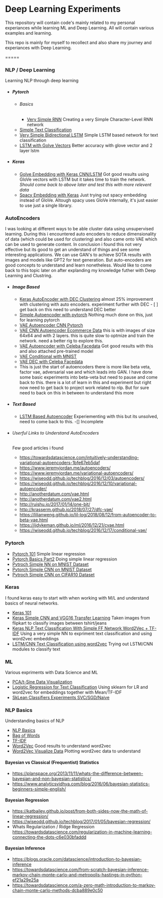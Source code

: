 # Deep Learning Experiments

This repository will contain code's mainly related to my personal experiances while learning ML and Deep Learning. All will contain various examples and learning. 

This repo is mainly for myself to recollect and also share my journey and experiances with Deep Learning.

=====

### NLP / Deep Learning ###
Learning NLP through deep learning
- ##### Pytorch #####
  - ###### Basics ######
    - [Very Simple RNN](nlp/Name_Generator_Basic_RNN_Demo_Learning_First_RNN.ipynb) Creating a very Simple Character-Level RNN network 
  - [Simple Text Classification](autoencoder/pytorch_lstm_getting_started_classification.ipynb)
  - [Very Simple Bidirectional LSTM](nlp/pytorch_improved_lstm_bidirectional_and_2_layer.ipynb) Simple LSTM based network for text classification 
  - [LSTM with Golve Vectors](nlp/pytorch_improved_lstm_bidirectional_and_2_layer.ipynb) Better accuracy with glove vector and 2 layer lstm
- ##### Keras #####
  - [Golve Embedding with Keras CNN/LSTM](nlp/golve_vectors_with_keras_deep_nets.ipynb) Got good results using GloVe vectors with LSTM but it takes time to train the network. *Should come back to above later and test this with more relevent data*
  - [Spacy Embedding with Keras](nlp/spacy_vectors_with_keras_deep_nets.ipynb) Just trying out spacy embedding instead of GloVe. Altough spacy uses GloVe internally, it's just easier to use just a single library.  

### AutoEncoders ###

I was looking at different ways to be able cluster data using unsupervised learning. During this i encountered auto encoders
to reduce dimensionality of data (which could be used for clustering) and also came onto VAE which can be used to generate content.
In conclusion i found this not very effective but its good to get an understand of things and see some interesting applications.
We can use GAN's to achieve SOTA results with images and models like GPT2 for text generation. 
But auto-encoders are good concepts to understand and learn nonetheless. Would like to come back to this topic later on after explanding my knowledge futher with Deep Learning and Clustring. 

- ##### Image Based ######
  - [Keras AutoEncoder with DEC Clustering](autoencoder/auto_encoder_experiment_with_keras_with_clustering_DEC.ipynb) almost 25% improvement with clustering with auto encoders. experiment further with DEC - [ ] get back on this need to understand DEC better 
  - [Simple Autoencoder with pytorch](autoencoder/pytorch_basic_experiment_autoencoder_myself.ipynb) Nothing much done on this, just for learning pytorch 
  - [VAE Autoencoder CNN Pytorch](autoencoder/VAE_ecommerce_CNN_pytorch.ipynb)
  - [VAE CNN Autoencoder Ecommerce Data](autoencoder/VAE_ecommerce_pytorch_64x62_2_layer_ConVV_but_very_slow.ipynb) this is with images of size 64x64 and with 2 layers. this is quite slow to optmize and train the network. need a better rig to explore this. 
  - [VAE Autoencoder with Celeba Facedata](autoencoder/VAE_Experiment_with_Face_Data.ipynb) Got good results with this and also attached pre-trained model 
  - [VAE Conditional with MNIST](autoencoder/CVAE_Experiment_MNIST.ipynb)
  - [VAE DEC with Celeba Facedata](autoencoder/VAE_DFC_Experiment_with_Face_Data.ipynb)
  - This is just the start of autoencoders there is more like beta veta, factor vae, adversarial vae and which leads into GAN. I have done some basic experiments into beta-veta but need to pause and come back to this. there is a lot of learn in this and experiment but right now need to get back to project work related to nlp. But for sure need to back on this in between to understand this more 

- ##### Text Based #####
  - [LSTM Based Autoencoder](autoencoder/pytorch_autoencoder_for_nlp_with_lstm_+_cnn.ipynb) Experiementing with this but its unsolved, need to come back to this. -[] Incomplete 
  
- ###### Userful Links to Understand AutoEncoders ######
  Few good articles i found
  - https://towardsdatascience.com/intuitively-understanding-variational-autoencoders-1bfe67eb5daf
  - https://www.jeremyjordan.me/autoencoders/
  - https://www.jeremyjordan.me/variational-autoencoders/
  - https://wiseodd.github.io/techblog/2016/12/03/autoencoders/
  - https://wiseodd.github.io/techblog/2016/12/10/variational-autoencoder/
  - http://anotherdatum.com/vae.html
  - http://anotherdatum.com/vae2.html
  - http://ruishu.io/2017/01/14/one-bit/
  - http://krasserm.github.io/2018/07/27/dfc-vae/
  - https://lilianweng.github.io/lil-log/2018/08/12/from-autoencoder-to-beta-vae.html
  - https://ijdykeman.github.io/ml/2016/12/21/cvae.html
  - https://wiseodd.github.io/techblog/2016/12/17/conditional-vae/

### Pytorch ###
- [Pytorch 101](pytorch/101/pytorch_getting_start_LR_101.ipynb) Simple linear regression 
- [Pytorch Basics Part2](pytorch/101/pytorch_getting_started_part2.ipynb) Doing simple linear regression 
- [Pytroch Simple NN on MNIST Dataset](pytorch/101/pytorch_basics_LR_on_MNIST_Dataset.ipynb)
- [Pytorch Simple CNN on MNIST Dataset](pytorch/101/Pytorch_Simple_CNN_on_MNIST.ipynb)
- [Pytroch Simple CNN on CIFAR10 Dataset](pytorch/101/pytorch_cnn_experiment_basics.ipynb)

### Keras ###
I found keras easy to start with when working with M/L and understand basics of neural networks. 
- [Keras 101](keras/Keras_First_Neural_Net_101.ipynb)
- [Keras Simple CNN and VGG16 Transfer Learning](keras/keras_very_simple_cnn_and_vgg16_transfer_learning.ipynb) Taken images from flipkart to classify images between tshirt/jeans
- [Keras NLP Text Classification With Simple FF Network Word2Vec + TF-IDF](keras/simple_FF_deep_learning_classifier_with_word2vec_embedding_+_TF_IDF.ipynb) Using a very simple NN to expriment text classification and using word2vec embeddings
- [LSTM/CNN Text Classification using word2vec](keras/deep_learning_word2vec_model_with_CNN,_LSTM.ipynb) Trying out LSTM/CNN modules to classify text 

### ML ###
Various expriments with Data Science and ML
- [PCA/t-Sine Data Visualization](ml/PCA,_t_sine_data_visualization.ipynb)
- [Logistic Regression for Text Classification](ml/logistic_regression_with_word2vec.ipynb) Using sklearn for LR and word2vec for embeddings together with Mean/TF-IDF
- [SkLean Classifiers Experiments SVC/SGD/Naive](ml/ski_lean_ml_classifier_naive_bayes_random_forest_svc_sgd.ipynb)

### NLP Basics ###
Understanding basics of NLP
- [NLP Basics](nlp/101/nlp_getting_started.ipynb) 
- [Bag of Words](nlp/101/count_vectorize_bag_of_words.ipynb)
- [TF-IDF](nlp/101/tf_idf_experments.ipynb)
- [Word2Vec](nlp/101/word2vec_experiments.ipynb)  Good results to understand word2vec
- [Word2Vec Visualize Data](nlp/101/word2vec_experiments_plotting_and_data_visualization.ipynb) Plotting word2vec data to understand

#### Bayesian vs Classical (Frequentist) Statistics ####
- https://planspace.org/2013/11/11/whats-the-difference-between-bayesian-and-non-bayesian-statistics/
- https://www.analyticsvidhya.com/blog/2016/06/bayesian-statistics-beginners-simple-english/

#### Bayesian Regression ####
- https://katbailey.github.io/post/from-both-sides-now-the-math-of-linear-regression/
- https://wiseodd.github.io/techblog/2017/01/05/bayesian-regression/
- Whats Regularization / Ridge Regression https://towardsdatascience.com/regularization-in-machine-learning-connecting-the-dots-c6e030bfaddd

#### Bayesian Inference ####
- https://blogs.oracle.com/datascience/introduction-to-bayesian-inference
- https://towardsdatascience.com/from-scratch-bayesian-inference-markov-chain-monte-carlo-and-metropolis-hastings-in-python-ef21a29e25a
- https://towardsdatascience.com/a-zero-math-introduction-to-markov-chain-monte-carlo-methods-dcba889e0c50

